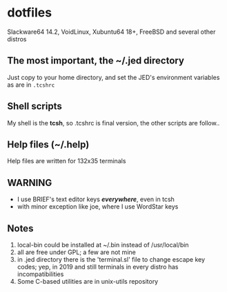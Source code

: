 # dotfiles

Slackware64 14.2, VoidLinux, Xubuntu64 18+, FreeBSD and several other distros

## The most important, the ~/.jed directory
Just copy to your home directory, and set the JED's environment variables as are in `.tcshrc`

## Shell scripts
My shell is the **tcsh**, so .tcshrc is final version, the other scripts are follow..

## Help files (~/.help)
Help files are written for 132x35 terminals

## WARNING

* I use BRIEF's text editor keys ***everywhere***, even in tcsh
* with minor exception like joe, where I use WordStar keys

## Notes
1. local-bin could be installed at ~/.bin instead of /usr/local/bin
2. all are free under GPL; a few are not mine
3. in .jed directory there is the 'terminal.sl' file to change escape key codes;
	yep, in 2019 and still terminals in every distro has incompatibilities
4. Some C-based utilities are in unix-utils repository
